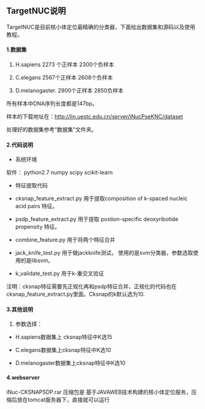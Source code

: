 ## TargetNUC说明

TargetNUC是目前核小体定位最精确的分类器，下面给出数据集和源码以及使用教程。

#### 1.数据集

1. H.sapiens  2273 个正样本  2300个负样本

2. C.elegans  2567个正样本   2608个负样本

3. D.melanogaster. 2900个正样本  2850负样本

所有样本中DNA序列长度都是147bp。

样本的下载地址在：http://lin.uestc.edu.cn/server/iNucPseKNC/dataset

处理好的数据集参考“数据集”文件夹。

#### 2.代码说明

* 系统环境

软件： python2.7  numpy   scipy  scikit-learn

* 特征提取代码



+ cksnap_feature_extract.py 用于提取composition of k-spaced nucleic acid pairs 特征。 

+ psdp_feature_extract.py  用于提取 postion-specific deoxyribotide propensity 特征。

+ combine_feature.py 用于将两个特征合并

+ jack_knife_test.py 用于做jackknife测试， 使用的是svm分类器，参数选取使用的是libsvm。

+ k_validate_test.py 用于k-重交叉验证

注明：cksnap特征需要先正规化再和psdp特征合并，正规化的代码也在cksnap_feature_extract.py里面。Cksnap的k默认选为10.

#### 3.其他说明

1. 参数选择：  

- H.sapiens数据集上 cksnap特征中K选15

- C.elegans数据集上cksnap特征中K选10

- D.melanogaster数据集上cksnap特征中K选10

#### 4.webserver
iNuc-CKSNAPSDP.rar 压缩包是 基于JAVAWEB技术构建的核小体定位服务，压缩后放在tomcat服务器下，直接就可以运行

